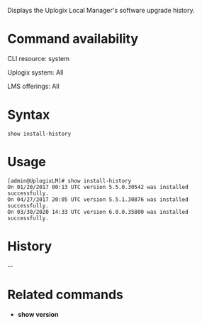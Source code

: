 <!-- 5.4 -->

Displays the Uplogix Local Manager's software upgrade history.

# Command availability 

CLI resource: system

Uplogix system: All

LMS offerings: All

# Syntax 

```
show install-history
```

# Usage 

```
[admin@UplogixLM]# show install-history
On 01/20/2017 00:13 UTC version 5.5.0.30542 was installed successfully.
On 04/27/2017 20:05 UTC version 5.5.1.30876 was installed successfully.
On 03/30/2020 14:33 UTC version 6.0.0.35800 was installed successfully.

```

# History 
--

# Related commands 

- **show version**


